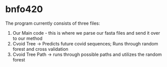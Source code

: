 # bnfo420
The program currently consists of three files:
1. Our Main code - this is where we parse our fasta files and send it over to our method
2. Cvoid Tree -> Predicts future covid sequences; Runs through random forest and cross validation
3. Cvoid Tree Path -> runs through possible paths and utilizes the random forest
